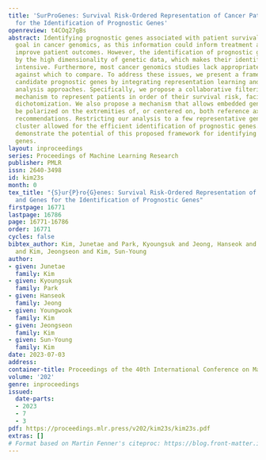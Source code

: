 ```yaml
---
title: 'SurProGenes: Survival Risk-Ordered Representation of Cancer Patients and Genes
  for the Identification of Prognostic Genes'
openreview: t4COq27gBs
abstract: Identifying prognostic genes associated with patient survival is an important
  goal in cancer genomics, as this information could inform treatment approaches and
  improve patient outcomes. However, the identification of prognostic genes is complicated
  by the high dimensionality of genetic data, which makes their identification computationally
  intensive. Furthermore, most cancer genomics studies lack appropriate low-risk groups
  against which to compare. To address these issues, we present a framework that identifies
  candidate prognostic genes by integrating representation learning and statistical
  analysis approaches. Specifically, we propose a collaborative filtering-derived
  mechanism to represent patients in order of their survival risk, facilitating their
  dichotomization. We also propose a mechanism that allows embedded gene vectors to
  be polarized on the extremities of, or centered on, both reference axes to facilitate
  recommendations. Restricting our analysis to a few representative genes within each
  cluster allowed for the efficient identification of prognostic genes. Finally, we
  demonstrate the potential of this proposed framework for identifying prognostic
  genes.
layout: inproceedings
series: Proceedings of Machine Learning Research
publisher: PMLR
issn: 2640-3498
id: kim23s
month: 0
tex_title: "{S}ur{P}ro{G}enes: Survival Risk-Ordered Representation of Cancer Patients
  and Genes for the Identification of Prognostic Genes"
firstpage: 16771
lastpage: 16786
page: 16771-16786
order: 16771
cycles: false
bibtex_author: Kim, Junetae and Park, Kyoungsuk and Jeong, Hanseok and Kim, Youngwook
  and Kim, Jeongseon and Kim, Sun-Young
author:
- given: Junetae
  family: Kim
- given: Kyoungsuk
  family: Park
- given: Hanseok
  family: Jeong
- given: Youngwook
  family: Kim
- given: Jeongseon
  family: Kim
- given: Sun-Young
  family: Kim
date: 2023-07-03
address: 
container-title: Proceedings of the 40th International Conference on Machine Learning
volume: '202'
genre: inproceedings
issued:
  date-parts:
  - 2023
  - 7
  - 3
pdf: https://proceedings.mlr.press/v202/kim23s/kim23s.pdf
extras: []
# Format based on Martin Fenner's citeproc: https://blog.front-matter.io/posts/citeproc-yaml-for-bibliographies/
---
```

